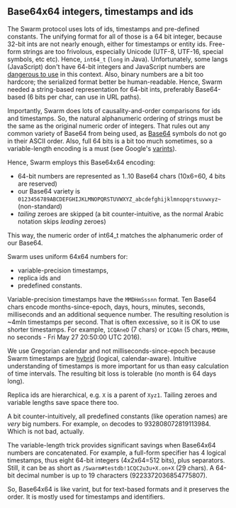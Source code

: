 ## Base64x64 integers, timestamps and ids

The Swarm protocol uses lots of ids, timestamps and pre-defined constants.
The unifying format for all of those is a 64 bit integer, because 32-bit ints are not nearly enough, either for timestamps or entity ids.
Free-form strings are too frivolous, especially Unicode (UTF-8, UTF-16, special symbols, etc etc).
Hence, `int64_t` (`long` in Java).
Unfortunately, some langs (JavaScript) don't have 64-bit integers and JavaScript numbers are [dangerous to use][snowflake] in this context.
Also, binary numbers are a bit too hardcore; the serialized format better be human-readable.
Hence, Swarm needed a string-based representation for 64-bit ints, preferably Base64-based (6 bits per char, can use in URL paths).

Importantly, Swarm does lots of causality-and-order comparisons for ids and timestamps.
So, the natural alphanumeric ordering of strings must be the same as the original numeric order of integers.
That rules out any common variety of Base64 from being used, as [Base64][base64] symbols do not go in their ASCII order.
Also, full 64 bits is a bit too much sometimes, so a variable-length encoding is a must (see Google's [varints][varint]).

Hence, Swarm employs this Base64x64 encoding:

* 64-bit numbers are represented as 1..10 Base64 chars (10x6=60, 4 bits are reserved)
* our Base64 variety is `0123456789ABCDEFGHIJKLMNOPQRSTUVWXYZ_abcdefghijklmnopqrstuvwxyz~` (non-standard)
* *tailing* zeroes are skipped (a bit counter-intuitive, as the normal Arabic notation skips *leading* zeroes)

This way, the numeric order of int64_t matches the alphanumeric order of our Base64.

Swarm uses uniform 64x64 numbers for:

* variable-precision timestamps,
* replica ids and
* predefined constants.

Variable-precision timestamps have the `MMDHmSssnn` format.
Ten Base64 chars encode months-since-epoch, days, hours, minutes, seconds, milliseconds and an additional sequence number.
The resulting resolution is ~4mln timestamps per second.
That is often excessive, so it is OK to use shorter timestamps.
For example, `1CQAneD` (7 chars) or `1CQAn` (5 chars, `MMDHm`, no seconds - Fri May 27 20:50:00 UTC 2016).

We use Gregorian calendar and not milliseconds-since-epoch because Swarm timestamps are [hybrid][hybrid] (logical, calendar-aware).
Intuitive understanding of timestamps is more important for us than easy calculation of time intervals.
The resulting bit loss is tolerable (no month is 64 days long).

Replica ids are hierarchical, e.g. `X` is a parent of `Xyz1`.
Tailing zeroes and variable lengths save space there too.

A bit counter-intuitively, all predefined constants (like operation names) are *very* big numbers.
For example, `on` decodes to 932808072819113984.
Which is not bad, actually.

The variable-length trick provides significant savings when Base64x64 numbers are concatenated.
For example, a full-form specifier has 4 logical timestamps, thus eight 64-bit integers (4x2x64=512 bits), plus separators.
Still, it can be as short as `/Swarm#testdb!1CQC2u3u+X.on+X` (29 chars).
A 64-bit decimal number is up to 19 characters (9223372036854775807).

So, Base64x64 is like varint, but for text-based formats and it preserves the order.  It is mostly used for timestamps and identifiers.

[varint]: https://developers.google.com/protocol-buffers/docs/encoding#varints
[snowflake]: https://dev.twitter.com/overview/api/twitter-ids-json-and-snowflake
[hybrid]: https://www.cse.buffalo.edu/tech-reports/2014-04.pdf
[base64]: https://tools.ietf.org/html/rfc4648#page-5
